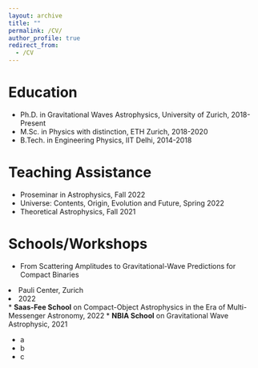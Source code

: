 ```yaml
---
layout: archive
title: ""
permalink: /CV/
author_profile: true
redirect_from:
  - /CV
---
```


Education
======
* Ph.D. in Gravitational Waves Astrophysics, University of Zurich, 2018-Present
* M.Sc. in Physics with distinction, ETH Zurich, 2018-2020
* B.Tech. in Engineering Physics, IIT Delhi, 2014-2018

Teaching Assistance
======
* Proseminar in Astrophysics, Fall 2022
* Universe: Contents, Origin, Evolution and Future, Spring 2022
* Theoretical Astrophysics, Fall 2021

Schools/Workshops
======
* From Scattering Amplitudes to Gravitational-Wave Predictions for Compact Binaries<br>
<li>Pauli Center, Zurich</li> <li>2022</li> 
* <b>Saas-Fee School</b> on Compact-Object Astrophysics in the Era of Multi-Messenger Astronomy, 2022
* <b>NBIA School</b> on Gravitational Wave Astrophysic, 2021

<ul>
    <li>a</li>
    <li>b</li>
    <li>c</li>
</ul>
